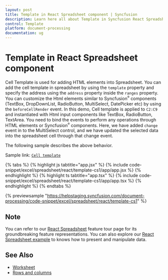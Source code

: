 ```yaml
---
layout: post
title: Template in React Spreadsheet component | Syncfusion
description: Learn here all about Template in Syncfusion React Spreadsheet component of Syncfusion Essential JS 2 and more.
control: Template 
platform: document-processing
documentation: ug
---
```


# Template in React Spreadsheet component

Cell Template is used for adding HTML elements into Spreadsheet. You can add the cell template in spreadsheet by using the `template` property and specify the address using the `address` property inside the `ranges` property. You can customize the Html elements similar to Syncfusion<sup style="font-size:70%">&reg;</sup> components (TextBox, DropDownList, RadioButton, MultiSelect, DatePicker etc) by using the `beforeCellRender` event. In this demo, Cell template is applied to `C2:C9` and instantiated with Html input components like TextBox, RadioButton, TextArea. You need to bind the events to perform any operations through HTML elements or Syncfusion<sup style="font-size:70%">&reg;</sup> components. Here, we have added `change` event in to the MultiSelect control, and we have updated the selected data into the spreadsheet cell through that change event.

The following sample describes the above behavior.

Sample link: [`Cell template`](https://document.syncfusion.com/demos/spreadsheet-editor/react/#/tailwind3/spreadsheet/cell-template)

{% tabs %}
{% highlight js tabtitle="app.jsx" %}
{% include code-snippet/excel/spreadsheet/react/template-cs1/app/app.jsx %}
{% endhighlight %}
{% highlight ts tabtitle="app.tsx" %}
{% include code-snippet/excel/spreadsheet/react/template-cs1/app/app.tsx %}
{% endhighlight %}
{% endtabs %}

 {% previewsample "https://helpstaging.syncfusion.com/document-processing/code-snippet/excel/spreadsheet/react/template-cs1" %} 

## Note

You can refer to our [React Spreadsheet](https://www.syncfusion.com/spreadsheet-editor-sdk/react-spreadsheet-editor) feature tour page for its groundbreaking feature representations. You can also explore our [React Spreadsheet example](https://document.syncfusion.com/demos/spreadsheet-editor/react/#/material3/spreadsheet/default) to knows how to present and manipulate data.

## See Also

* [Worksheet](./worksheet)
* [Rows and columns](./rows-and-columns)